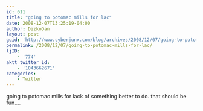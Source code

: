 ```yaml
---
id: 611
title: "going to potomac mills for lac"
date: 2008-12-07T13:25:19-04:00
author: DizkoDan
layout: post
guid: 'http://www.cyberjunx.com/blog/archives/2008/12/07/going-to-potomac-mills-for-lac/'
permalink: /2008/12/07/going-to-potomac-mills-for-lac/
ljID:
    - '774'
aktt_twitter_id:
    - '1043662671'
categories:
    - Twitter
---
```


going to potomac mills for lack of something better to do. that should be fun….